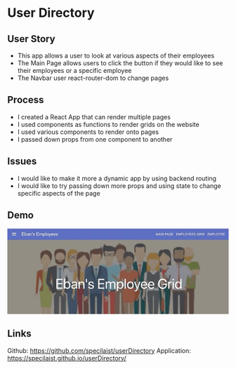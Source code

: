 # User Directory

## User Story
* This app allows a user to look at various aspects of their employees
* The Main Page allows users to click the button if they would like to see their employees or a specific employee
* The Navbar user react-router-dom to change pages

## Process
* I created a React App that can render multiple pages
* I used components as functions to render grids on the website
* I used various components to render onto pages
* I passed down props from one component to another

## Issues
* I would like to make it more a dynamic app by using backend routing
* I would like to try passing down more props and using state to change specific aspects of the page

## Demo
![Employee App](./assets/userDirectoryApp.gif)

## Links
Github: https://github.com/specilaist/userDirectory
Application: https://specilaist.github.io/userDirectory/